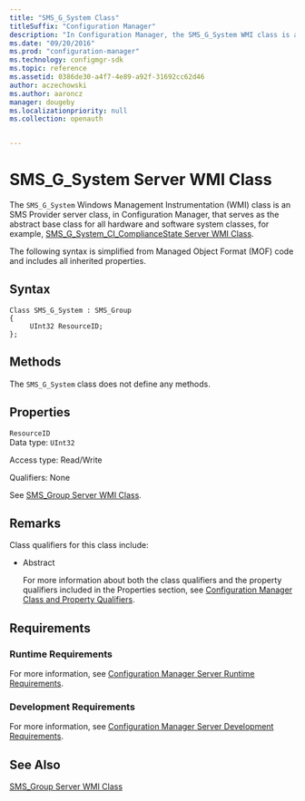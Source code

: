 ```yaml
---
title: "SMS_G_System Class"
titleSuffix: "Configuration Manager"
description: "In Configuration Manager, the SMS_G_System WMI class is an SMS Provider server class that serves as the abstract base class for all hardware and software system classes."
ms.date: "09/20/2016"
ms.prod: "configuration-manager"
ms.technology: configmgr-sdk
ms.topic: reference
ms.assetid: 0386de30-a4f7-4e89-a92f-31692cc62d46
author: aczechowski
ms.author: aaroncz
manager: dougeby
ms.localizationpriority: null
ms.collection: openauth


---
```

# SMS_G_System Server WMI Class
The `SMS_G_System` Windows Management Instrumentation (WMI) class is an SMS Provider server class, in Configuration Manager, that serves as the abstract base class for all hardware and software system classes, for example, [SMS_G_System_CI_ComplianceState Server WMI Class](../../../../../develop/reference/compliance/sms_g_system_ci_compliancestate-server-wmi-class.md).  

 The following syntax is simplified from Managed Object Format (MOF) code and includes all inherited properties.  

## Syntax  

```  
Class SMS_G_System : SMS_Group  
{  
     UInt32 ResourceID;  
};  
```  

## Methods  
 The `SMS_G_System` class does not define any methods.  

## Properties  
 `ResourceID`  
 Data type: `UInt32`  

 Access type: Read/Write  

 Qualifiers: None  

 See [SMS_Group Server WMI Class](../../../../../develop/reference/core/clients/manage/sms_group-server-wmi-class.md).  

## Remarks  
 Class qualifiers for this class include:  

- Abstract  

  For more information about both the class qualifiers and the property qualifiers included in the Properties section, see [Configuration Manager Class and Property Qualifiers](../../../../../develop/reference/misc/class-and-property-qualifiers.md).  

## Requirements  

### Runtime Requirements  
 For more information, see [Configuration Manager Server Runtime Requirements](../../../../../develop/core/reqs/server-runtime-requirements.md).  

### Development Requirements  
 For more information, see [Configuration Manager Server Development Requirements](../../../../../develop/core/reqs/server-development-requirements.md).  

## See Also  
 [SMS_Group Server WMI Class](../../../../../develop/reference/core/clients/manage/sms_group-server-wmi-class.md)
